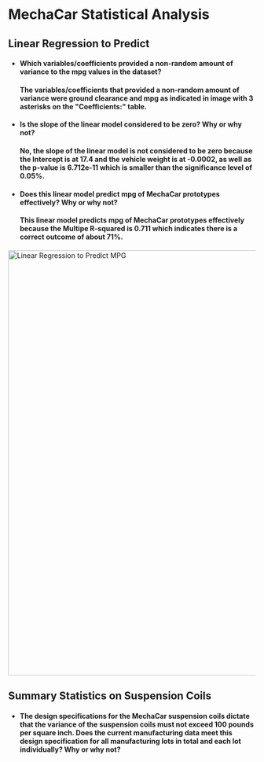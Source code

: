 # MechaCar Statistical Analysis

## Linear Regression to Predict
- #### Which variables/coefficients provided a non-random amount of variance to the mpg values in the dataset?
  #### The variables/coefficients that provided a non-random amount of variance were ground clearance and mpg as indicated in     image with 3 asterisks on the "Coefficients:" table.
- #### Is the slope of the linear model  considered to be zero? Why or why not?
  #### No, the slope of the linear model is not considered to be zero because the Intercept is at 17.4 and the vehicle weight is    at -0.0002, as well as the p-value is 6.712e-11 which is smaller than the significance level of 0.05%.
- #### Does this linear model predict mpg of MechaCar prototypes effectively? Why or why not?
  #### This linear model predicts mpg of MechaCar prototypes effectively because the Multipe R-squared is 0.711 which indicates    there is a correct outcome of about 71%.
<img width="865" alt="Linear Regression to Predict MPG" src="https://user-images.githubusercontent.com/86431959/136709138-7c8ab055-d029-4c64-8cb1-d1d0c4d51136.png">

## Summary Statistics on Suspension Coils
- #### The design specifications for the MechaCar suspension coils dictate that the variance of the suspension coils must not exceed 100 pounds per square inch. Does the current manufacturing data meet this design specification for all manufacturing lots in total and each lot individually? Why or why not?
  #### 
